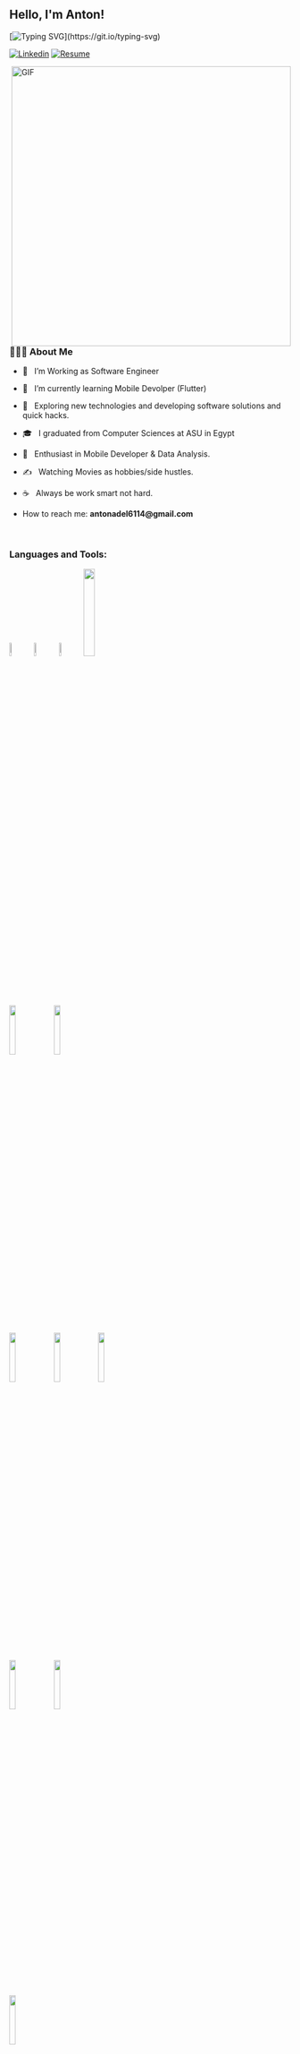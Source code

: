 
<!-- Your title -->
## Hello, I'm Anton!

[![Typing SVG](https://readme-typing-svg.herokuapp.com?font=comfortaa&color=016EEA&size=24&width=500&lines=Egyption+Software+Engineer;Flutter-Developer+;Data-Analyst;Nice+to+meet+you...)](https://git.io/typing-svg)


<!-- <p align="center">
  <a href="https://github.com/Nourhan2492018/github-widgetbox">
    <img width="70%" height="70%" src="https://github-widgetbox.vercel.app/api/profile?username=nourhan2492018&data=followers,repositories,stars,commits" alt="GitHub WidgetBox" />
  </a>
</p> -->

[![Linkedin](https://img.shields.io/badge/-LinkedIn-blue?style=flat&logo=Linkedin&logoColor=white)](https://www.linkedin.com/in/anton-adel-22b3121a4/)
[![Resume](https://img.shields.io/badge/Resume-<COLOR>.svg)]([https://drive.google.com/file/d/1RWedjtof0zPg22c-omLabE8z0NA_6XRj/view?usp=sharing](https://drive.google.com/file/d/1x7AlsAKSp5-8acf8GC42E62UqUw3moW8/view?usp=sharing))

     

<img align="right" alt="GIF" src="https://img.etimg.com/thumb/msid-84146083,width-1015,height-761,imgsize-638053,resizemode-8,quality-100/prime/technology-and-startups/booting-up-developer-economy-how-tech-startups-are-helping-coders-build-and-test-software-faster.jpg" width="500"/>

<h3> 👨🏻‍💻 About Me </h3>

- 💼 &nbsp; I’m Working as Software Engineer 
- 🔭 &nbsp; I’m currently learning Mobile Devolper (Flutter)  
- 🤔 &nbsp; Exploring new technologies and developing software solutions and quick hacks.
- 🎓 &nbsp; I graduated from Computer Sciences at ASU in Egypt 
- 🌱 &nbsp; Enthusiast in Mobile Developer & Data Analysis.
- ✍️ &nbsp; Watching Movies as hobbies/side hustles.
- ☕ &nbsp; Always be work smart not hard. 
- How to reach me: __antonadel6114@gmail.com__
&nbsp;


  <br />  
<h3>Languages and Tools:</h3>

  <code><img width="8%"  src="https://cdn.worldvectorlogo.com/logos/c.svg"></code>
  <code><img width="8%"  src="https://cdn.svgporn.com/logos/c.svg"></code>
  <code><img width="8%"  src="https://cdn.svgporn.com/logos/c-sharp.svg"></code>
  <code><img width="20%"  src="https://www.vectorlogo.zone/logos/dartlang/dartlang-ar21.svg"></code>
  <br />
  <code><img width="15%" src="https://www.vectorlogo.zone/logos/java/java-ar21.svg"></code>
  <code><img width="15%" src="https://www.vectorlogo.zone/logos/python/python-ar21.svg"></code>
  <br />
  <code><img width="15%" src="https://upload.wikimedia.org/wikipedia/de/8/8c/Microsoft_SQL_Server_Logo.svg"></code>
  <code><img width="15%" src="https://www.vectorlogo.zone/logos/sqlite/sqlite-ar21.svg"></code>
  <code><img width="15%" src="https://www.vectorlogo.zone/logos/oracle/oracle-ar21.svg"></code>
  <br />
  <code><img width="15%" src="https://www.vectorlogo.zone/logos/flutterio/flutterio-ar21.svg"></code>
  <code><img width="15%" src="https://www.vectorlogo.zone/logos/firebase/firebase-ar21.svg"></code>


  <code><img width="15%" src="https://www.vectorlogo.zone/logos/git-scm/git-scm-ar21.svg"></code>


</p>

---


<br/>


[![Anton's github status]()](https://github.com/Anton-Adel?tab=repositories)

<!-- Your badges
You can use the website to generate badges: https://shields.io/
-->

